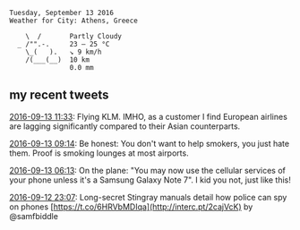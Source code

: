 ```
Tuesday, September 13 2016
Weather for City: Athens, Greece

    \  /       Partly Cloudy 
  _ /"".-.     23 – 25 °C     
    \_(   ).   ↘ 9 km/h       
    /(___(__)  10 km          
               0.0 mm         
```


## my recent tweets

[2016-09-13 11:33](https://twitter.com/vrypan/status/775658703555063808): Flying KLM. IMHO, as a customer I find European airlines are lagging significantly compared to their Asian counterparts.

[2016-09-13 09:14](https://twitter.com/vrypan/status/775623741304893440): Be honest: You don't want to help smokers, you just hate them. Proof is smoking lounges at most airports.

[2016-09-13 06:13](https://twitter.com/vrypan/status/775578251825676288): On the plane: "You may now use the cellular services of your phone unless it's a Samsung Galaxy Note 7". I kid you not, just like this!

[2016-09-12 23:07](https://twitter.com/vrypan/status/775470900988764160): Long-secret Stingray manuals detail how police can spy on phones [https://t.co/6HRVbMDIqa](http://interc.pt/2cajVcK) by @samfbiddle

